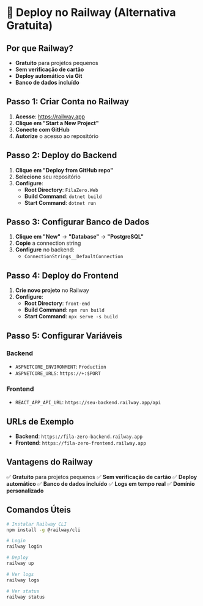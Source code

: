# 🚀 Deploy no Railway (Alternativa Gratuita)

## Por que Railway?
- **Gratuito** para projetos pequenos
- **Sem verificação de cartão**
- **Deploy automático via Git**
- **Banco de dados incluído**

## Passo 1: Criar Conta no Railway

1. **Acesse**: https://railway.app
2. **Clique em "Start a New Project"**
3. **Conecte com GitHub**
4. **Autorize** o acesso ao repositório

## Passo 2: Deploy do Backend

1. **Clique em "Deploy from GitHub repo"**
2. **Selecione** seu repositório
3. **Configure**:
   - **Root Directory**: `FilaZero.Web`
   - **Build Command**: `dotnet build`
   - **Start Command**: `dotnet run`

## Passo 3: Configurar Banco de Dados

1. **Clique em "New"** → **"Database"** → **"PostgreSQL"**
2. **Copie** a connection string
3. **Configure** no backend:
   - `ConnectionStrings__DefaultConnection`

## Passo 4: Deploy do Frontend

1. **Crie novo projeto** no Railway
2. **Configure**:
   - **Root Directory**: `front-end`
   - **Build Command**: `npm run build`
   - **Start Command**: `npx serve -s build`

## Passo 5: Configurar Variáveis

### Backend
- `ASPNETCORE_ENVIRONMENT`: `Production`
- `ASPNETCORE_URLS`: `https://+:$PORT`

### Frontend
- `REACT_APP_API_URL`: `https://seu-backend.railway.app/api`

## URLs de Exemplo

- **Backend**: `https://fila-zero-backend.railway.app`
- **Frontend**: `https://fila-zero-frontend.railway.app`

## Vantagens do Railway

✅ **Gratuito** para projetos pequenos
✅ **Sem verificação de cartão**
✅ **Deploy automático**
✅ **Banco de dados incluído**
✅ **Logs em tempo real**
✅ **Domínio personalizado**

## Comandos Úteis

```bash
# Instalar Railway CLI
npm install -g @railway/cli

# Login
railway login

# Deploy
railway up

# Ver logs
railway logs

# Ver status
railway status
```
